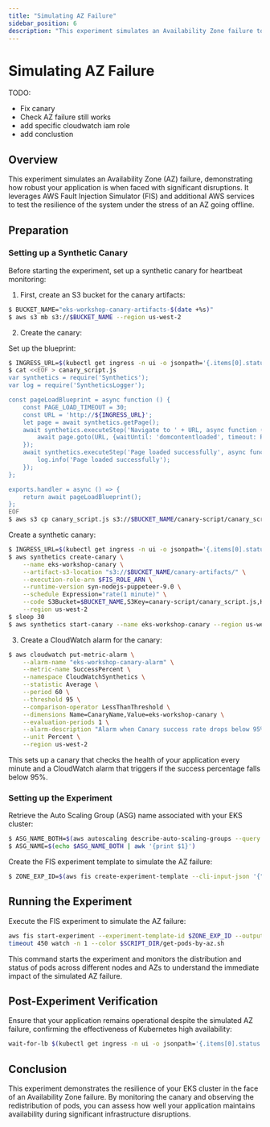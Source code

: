 ```yaml
---
title: "Simulating AZ Failure"
sidebar_position: 6
description: "This experiment simulates an Availability Zone failure to test the resilience of your Kubernetes environment hosted on AWS EKS."
---
```


# Simulating AZ Failure

TODO:

- Fix canary
- Check AZ failure still works
- add specific cloudwatch iam role
- add conclustion

## Overview

This experiment simulates an Availability Zone (AZ) failure, demonstrating how robust your application is when faced with significant disruptions. It leverages AWS Fault Injection Simulator (FIS) and additional AWS services to test the resilience of the system under the stress of an AZ going offline.

## Preparation

### Setting up a Synthetic Canary

Before starting the experiment, set up a synthetic canary for heartbeat monitoring:

1. First, create an S3 bucket for the canary artifacts:

```bash
$ BUCKET_NAME="eks-workshop-canary-artifacts-$(date +%s)"
$ aws s3 mb s3://$BUCKET_NAME --region us-west-2
```

2. Create the canary:

Set up the blueprint:

```bash
$ INGRESS_URL=$(kubectl get ingress -n ui -o jsonpath='{.items[0].status.loadBalancer.ingress[0].hostname}')
$ cat <<EOF > canary_script.js
var synthetics = require('Synthetics');
var log = require('SyntheticsLogger');

const pageLoadBlueprint = async function () {
    const PAGE_LOAD_TIMEOUT = 30;
    const URL = 'http://${INGRESS_URL}';
    let page = await synthetics.getPage();
    await synthetics.executeStep('Navigate to ' + URL, async function () {
        await page.goto(URL, {waitUntil: 'domcontentloaded', timeout: PAGE_LOAD_TIMEOUT * 1000});
    });
    await synthetics.executeStep('Page loaded successfully', async function () {
        log.info('Page loaded successfully');
    });
};

exports.handler = async () => {
    return await pageLoadBlueprint();
};
EOF
$ aws s3 cp canary_script.js s3://$BUCKET_NAME/canary-script/canary_script.js
```

Create a synthetic canary:

```bash
$ INGRESS_URL=$(kubectl get ingress -n ui -o jsonpath='{.items[0].status.loadBalancer.ingress[0].hostname}')
$ aws synthetics create-canary \
    --name eks-workshop-canary \
    --artifact-s3-location "s3://$BUCKET_NAME/canary-artifacts/" \
    --execution-role-arn $FIS_ROLE_ARN \
    --runtime-version syn-nodejs-puppeteer-9.0 \
    --schedule Expression="rate(1 minute)" \
    --code S3Bucket=$BUCKET_NAME,S3Key=canary-script/canary_script.js,Handler="canary_script.handler" \
    --region us-west-2
$ sleep 30
$ aws synthetics start-canary --name eks-workshop-canary --region us-west-2
```

3. Create a CloudWatch alarm for the canary:

```bash
$ aws cloudwatch put-metric-alarm \
    --alarm-name "eks-workshop-canary-alarm" \
    --metric-name SuccessPercent \
    --namespace CloudWatchSynthetics \
    --statistic Average \
    --period 60 \
    --threshold 95 \
    --comparison-operator LessThanThreshold \
    --dimensions Name=CanaryName,Value=eks-workshop-canary \
    --evaluation-periods 1 \
    --alarm-description "Alarm when Canary success rate drops below 95%" \
    --unit Percent \
    --region us-west-2
```

This sets up a canary that checks the health of your application every minute and a CloudWatch alarm that triggers if the success percentage falls below 95%.

### Setting up the Experiment

Retrieve the Auto Scaling Group (ASG) name associated with your EKS cluster:

```bash
$ ASG_NAME_BOTH=$(aws autoscaling describe-auto-scaling-groups --query "AutoScalingGroups[? Tags[? (Key=='eks:cluster-name') && Value=='eks-workshop']]".AutoScalingGroupName --output text)
$ ASG_NAME=$(echo $ASG_NAME_BOTH | awk '{print $1}')
```

Create the FIS experiment template to simulate the AZ failure:

```bash
$ ZONE_EXP_ID=$(aws fis create-experiment-template --cli-input-json '{"description":"publicdocument-azfailure","targets":{},"actions":{"azfailure":{"actionId":"aws:ssm:start-automation-execution","parameters":{"documentArn":"arn:aws:ssm:us-west-2::document/AWSResilienceHub-SimulateAzOutageInAsgTest_2020-07-23","documentParameters":"{\"AutoScalingGroupName\":\"'$ASG_NAME'\",\"CanaryAlarmName\":\"eks-workshop-canary-alarm\",\"AutomationAssumeRole\":\"arn:aws:iam::'$AWS_ACCOUNT_ID':role/WSParticipantRole\",\"IsRollback\":\"false\",\"TestDurationInMinutes\":\"2\"}","maxDuration":"PT6M"}}},"stopConditions":[{"source":"none"}],"roleArn":"'$FIS_ROLE_ARN'","tags":{"ExperimentSuffix":"'$RANDOM_SUFFIX'"}}' --output json | jq -r '.experimentTemplate.id')
```

## Running the Experiment

Execute the FIS experiment to simulate the AZ failure:

```bash
aws fis start-experiment --experiment-template-id $ZONE_EXP_ID --output json && \
timeout 450 watch -n 1 --color $SCRIPT_DIR/get-pods-by-az.sh
```

This command starts the experiment and monitors the distribution and status of pods across different nodes and AZs to understand the immediate impact of the simulated AZ failure.

## Post-Experiment Verification

Ensure that your application remains operational despite the simulated AZ failure, confirming the effectiveness of Kubernetes high availability:

```bash
wait-for-lb $(kubectl get ingress -n ui -o jsonpath='{.items[0].status.loadBalancer.ingress[0].hostname}')
```

## Conclusion

This experiment demonstrates the resilience of your EKS cluster in the face of an Availability Zone failure. By monitoring the canary and observing the redistribution of pods, you can assess how well your application maintains availability during significant infrastructure disruptions.
